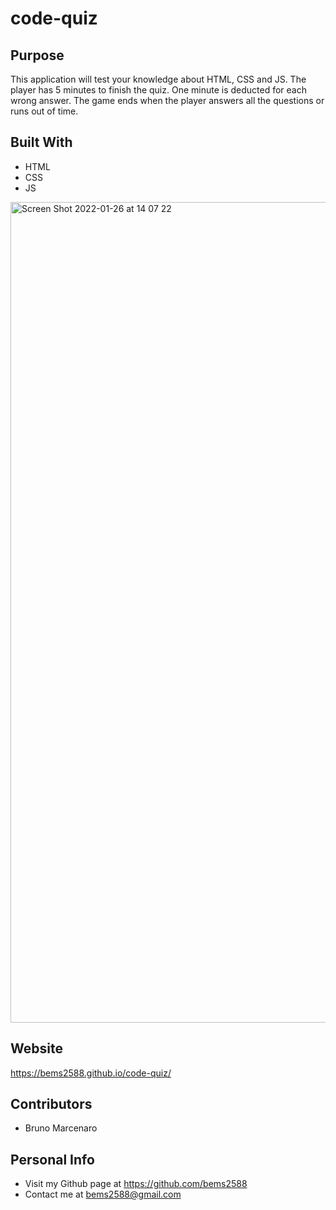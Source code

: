 # code-quiz

## Purpose

This application will test your knowledge about HTML, CSS and JS. 
The player has 5 minutes to finish the quiz. One minute is deducted for each wrong answer.
The game ends when the player answers all the questions or runs out of time.

## Built With

* HTML
* CSS
* JS

<img width="1313" alt="Screen Shot 2022-01-26 at 14 07 22" src="https://user-images.githubusercontent.com/90357022/151233644-2278ca2e-6a2c-4fa6-ae9f-3a2a6f4e6aef.png">

## Website

https://bems2588.github.io/code-quiz/

## Contributors

* Bruno Marcenaro

## Personal Info

* Visit my Github page at  https://github.com/bems2588
* Contact me at bems2588@gmail.com
